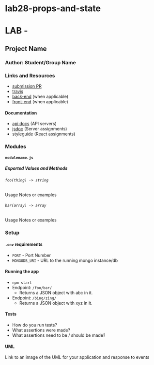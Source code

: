 # lab28-props-and-state

# LAB - 

## Project Name

### Author: Student/Group Name

### Links and Resources
* [submission PR](http://xyz.com)
* [travis](http://xyz.com)
* [back-end](http://xyz.com) (when applicable)
* [front-end](http://xyz.com) (when applicable)

#### Documentation
* [api docs](http://xyz.com) (API servers)
* [jsdoc](http://xyz.com) (Server assignments)
* [styleguide](http://xyz.com) (React assignments)

### Modules
#### `modulename.js`
##### Exported Values and Methods

###### `foo(thing) -> string`
Usage Notes or examples

###### `bar(array) -> array`
Usage Notes or examples

### Setup
#### `.env` requirements
* `PORT` - Port Number
* `MONGODB_URI` - URL to the running mongo instance/db

#### Running the app
* `npm start`
* Endpoint: `/foo/bar/`
  * Returns a JSON object with abc in it.
* Endpoint: `/bing/zing/`
  * Returns a JSON object with xyz in it.
  
#### Tests
* How do you run tests?
* What assertions were made?
* What assertions need to be / should be made?

#### UML
Link to an image of the UML for your application and response to events

